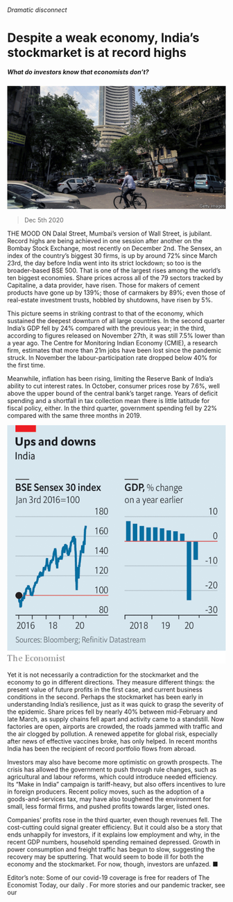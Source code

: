 ###### Dramatic disconnect

# Despite a weak economy, India’s stockmarket is at record highs 

##### What do investors know that economists don’t? 

![image](images/20201205_FNP503.jpg) 

> Dec 5th 2020 


THE MOOD ON Dalal Street, Mumbai’s version of Wall Street, is jubilant. Record highs are being achieved in one session after another on the Bombay Stock Exchange, most recently on December 2nd. The Sensex, an index of the country’s biggest 30 firms, is up by around 72% since March 23rd, the day before India went into its strict lockdown; so too is the broader-based BSE 500. That is one of the largest rises among the world’s ten biggest economies. Share prices across all of the 79 sectors tracked by Capitaline, a data provider, have risen. Those for makers of cement products have gone up by 139%; those of carmakers by 89%; even those of real-estate investment trusts, hobbled by shutdowns, have risen by 5%.


This picture seems in striking contrast to that of the economy, which sustained the deepest downturn of all large countries. In the second quarter India’s GDP fell by 24% compared with the previous year; in the third, according to figures released on November 27th, it was still 7.5% lower than a year ago. The Centre for Monitoring Indian Economy (CMIE), a research firm, estimates that more than 21m jobs have been lost since the pandemic struck. In November the labour-participation rate dropped below 40% for the first time.



Meanwhile, inflation has been rising, limiting the Reserve Bank of India’s ability to cut interest rates. In October, consumer prices rose by 7.6%, well above the upper bound of the central bank’s target range. Years of deficit spending and a shortfall in tax collection mean there is little latitude for fiscal policy, either. In the third quarter, government spending fell by 22% compared with the same three months in 2019.

![image](images/20201205_FNC043.png) 



Yet it is not necessarily a contradiction for the stockmarket and the economy to go in different directions. They measure different things: the present value of future profits in the first case, and current business conditions in the second. Perhaps the stockmarket has been early in understanding India’s resilience, just as it was quick to grasp the severity of the epidemic. Share prices fell by nearly 40% between mid-February and late March, as supply chains fell apart and activity came to a standstill. Now factories are open, airports are crowded, the roads jammed with traffic and the air clogged by pollution. A renewed appetite for global risk, especially after news of effective vaccines broke, has only helped. In recent months India has been the recipient of record portfolio flows from abroad.


Investors may also have become more optimistic on growth prospects. The crisis has allowed the government to push through rule changes, such as agricultural and labour reforms, which could introduce needed efficiency. Its “Make in India” campaign is tariff-heavy, but also offers incentives to lure in foreign producers. Recent policy moves, such as the adoption of a goods-and-services tax, may have also toughened the environment for small, less formal firms, and pushed profits towards larger, listed ones.


Companies’ profits rose in the third quarter, even though revenues fell. The cost-cutting could signal greater efficiency. But it could also be a story that ends unhappily for investors, if it explains low employment and why, in the recent GDP numbers, household spending remained depressed. Growth in power consumption and freight traffic has begun to slow, suggesting the recovery may be sputtering. That would seem to bode ill for both the economy and the stockmarket. For now, though, investors are unfazed. ■


Editor’s note: Some of our covid-19 coverage is free for readers of The Economist Today, our daily . For more stories and our pandemic tracker, see our 

